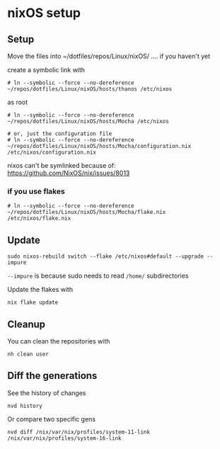 # nixOS setup

## Setup

Move the files into ~/dotfiles/repos/Linux/nixOS/ .... if you haven't yet

create a symbolic link with


```
# ln --symbolic --force --no-dereference ~/repos/dotfiles/Linux/nixOS/hosts/thanos /etc/nixos
```
as root

```
# ln --symbolic --force --no-dereference ~/repos/dotfiles/Linux/nixOS/hosts/Mocha /etc/nixos

# or, just the configuration file
# ln --symbolic --force --no-dereference ~/repos/dotfiles/Linux/nixOS/hosts/Mocha/configuration.nix /etc/nixos/configuration.nix
```


nixos can't be symlinked because of:
https://github.com/NixOS/nix/issues/8013

### if you use flakes

```
# ln --symbolic --force --no-dereference ~/repos/dotfiles/Linux/nixOS/hosts/Mocha/flake.nix /etc/nixos/flake.nix
```

## Update

```
sudo nixos-rebuild switch --flake /etc/nixos#default --upgrade --impure
```

`--impure` is because sudo needs to read `/home/` subdirectories

Update the flakes with

```
nix flake update
```

## Cleanup

You can clean the repositories with

```
nh clean user
```

## Diff the generations

See the history of changes

```
nvd history
```

Or compare two specific gens

```
nvd diff /nix/var/nix/profiles/system-11-link /nix/var/nix/profiles/system-16-link
```


